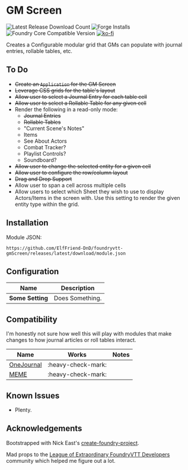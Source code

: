 # GM Screen

![Latest Release Download Count](https://img.shields.io/badge/dynamic/json?label=Downloads@latest&query=assets%5B1%5D.download_count&url=https%3A%2F%2Fapi.github.com%2Frepos%2FElfFriend-DnD%2Ffoundryvtt-gmScreen%2Freleases%2Flatest)
![Forge Installs](https://img.shields.io/badge/dynamic/json?label=Forge%20Installs&query=package.installs&suffix=%25&url=https%3A%2F%2Fforge-vtt.com%2Fapi%2Fbazaar%2Fpackage%2Fgm-screen&colorB=4aa94a)
![Foundry Core Compatible Version](https://img.shields.io/badge/dynamic/json.svg?url=https%3A%2F%2Fraw.githubusercontent.com%2FElfFriend-DnD%2Ffoundryvtt-gmScreen%2Fmain%2Fsrc%2Fmodule.json&label=Foundry%20Version&query=$.compatibleCoreVersion&colorB=orange)
[![ko-fi](https://img.shields.io/badge/-buy%20me%20a%20coke-%23FF5E5B)](https://ko-fi.com/elffriend)


Creates a Configurable modular grid that GMs can populate with journal entries, rollable tables, etc.

## To Do
- ~~Create an `Application` for the GM Screen~~
- ~~Leverage CSS grids for the table's layout~~
- ~~Allow user to select a Journal Entry for each table cell~~
- ~~Allow user to select a Rollable Table for any given cell~~
- Render the following in a read-only mode:
  - ~~Journal Entries~~
  - ~~Rollable Tables~~
  - "Current Scene's Notes"
  - Items
  - See About Actors
  - Combat Tracker?
  - Playlist Controls?
  - Soundboard?
- ~~Allow user to change the selected entity for a given cell~~
- ~~Allow user to configure the row/column layout~~
- ~~Drag and Drop Support~~
- Allow user to span a cell across multiple cells
- Allow users to select which Sheet they wish to use to display Actors/Items in the screen with. Use this setting to render the given entity type within the grid.

## Installation

Module JSON:

```
https://github.com/ElfFriend-DnD/foundryvtt-gmScreen/releases/latest/download/module.json
```

## Configuration

| **Name**         | Description     |
| ---------------- | --------------- |
| **Some Setting** | Does Something. |


## Compatibility

I'm honestly not sure how well this will play with modules that make changes to how journal articles or roll tables interact.

| **Name**                                                      |       Works        | Notes |
| ------------------------------------------------------------- | :----------------: | ----- |
| [OneJournal](https://gitlab.com/fvtt-modules-lab/one-journal) | :heavy-check-mark: |       |
| [MEME](https://github.com/Moerill/fvtt-markdown-editor)       | :heavy-check-mark: |       |

## Known Issues

- Plenty.

## Acknowledgements

Bootstrapped with Nick East's [create-foundry-project](https://gitlab.com/foundry-projects/foundry-pc/create-foundry-project).

Mad props to the [League of Extraordinary FoundryVTT Developers](https://forums.forge-vtt.com/c/package-development/11) community which helped me figure out a lot.
